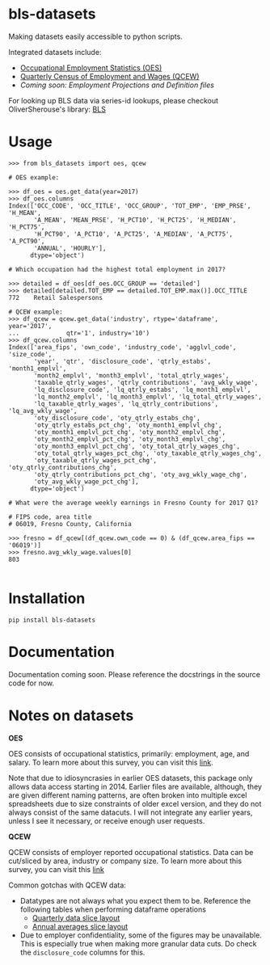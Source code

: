 # bls-datasets
Making datasets easily accessible to python scripts.



Integrated datasets include:
- [Occupational Employment Statistics (OES)](https://www.bls.gov/oes/)
- [Quarterly Census of Employment and Wages (QCEW)](https://www.bls.gov/cew/)
- *Coming soon: Employment Projections and Definition files*

For looking up BLS data via series-id lookups, please checkout OliverSherouse's library: [BLS](https://github.com/OliverSherouse/bls)
# Usage

```
>>> from bls_datasets import oes, qcew

# OES example:

>>> df_oes = oes.get_data(year=2017)
>>> df_oes.columns
Index(['OCC_CODE', 'OCC_TITLE', 'OCC_GROUP', 'TOT_EMP', 'EMP_PRSE', 'H_MEAN',
       'A_MEAN', 'MEAN_PRSE', 'H_PCT10', 'H_PCT25', 'H_MEDIAN', 'H_PCT75',
       'H_PCT90', 'A_PCT10', 'A_PCT25', 'A_MEDIAN', 'A_PCT75', 'A_PCT90',
       'ANNUAL', 'HOURLY'],
      dtype='object')

# Which occupation had the highest total employment in 2017?

>>> detailed = df_oes[df_oes.OCC_GROUP == 'detailed']
>>> detailed[detailed.TOT_EMP == detailed.TOT_EMP.max()].OCC_TITLE
772    Retail Salespersons

# QCEW example:
>>> df_qcew = qcew.get_data('industry', rtype='dataframe', year='2017',
...             qtr='1', industry='10')
>>> df_qcew.columns
Index(['area_fips', 'own_code', 'industry_code', 'agglvl_code', 'size_code',
       'year', 'qtr', 'disclosure_code', 'qtrly_estabs', 'month1_emplvl',
       'month2_emplvl', 'month3_emplvl', 'total_qtrly_wages',
       'taxable_qtrly_wages', 'qtrly_contributions', 'avg_wkly_wage',
       'lq_disclosure_code', 'lq_qtrly_estabs', 'lq_month1_emplvl',
       'lq_month2_emplvl', 'lq_month3_emplvl', 'lq_total_qtrly_wages',
       'lq_taxable_qtrly_wages', 'lq_qtrly_contributions', 'lq_avg_wkly_wage',
       'oty_disclosure_code', 'oty_qtrly_estabs_chg',
       'oty_qtrly_estabs_pct_chg', 'oty_month1_emplvl_chg',
       'oty_month1_emplvl_pct_chg', 'oty_month2_emplvl_chg',
       'oty_month2_emplvl_pct_chg', 'oty_month3_emplvl_chg',
       'oty_month3_emplvl_pct_chg', 'oty_total_qtrly_wages_chg',
       'oty_total_qtrly_wages_pct_chg', 'oty_taxable_qtrly_wages_chg',
       'oty_taxable_qtrly_wages_pct_chg', 'oty_qtrly_contributions_chg',
       'oty_qtrly_contributions_pct_chg', 'oty_avg_wkly_wage_chg',
       'oty_avg_wkly_wage_pct_chg'],
      dtype='object')

# What were the average weekly earnings in Fresno County for 2017 Q1?

# FIPS code, area title
# 06019, Fresno County, California

>>> fresno = df_qcew[(df_qcew.own_code == 0) & (df_qcew.area_fips == '06019')]
>>> fresno.avg_wkly_wage.values[0]
803


```

# Installation
`pip install bls-datasets`

# Documentation
Documentation coming soon. Please reference the docstrings in the source code for now.


# Notes on datasets


**OES**

OES consists of occupational statistics, primarily: employment, age, and salary. To learn more about this survey, you can visit this [link](https://www.bls.gov/oes/oes_emp.htm).

Note that due to idiosyncrasies in earlier OES datasets, this package only allows data access starting in 2014. Earlier files are available, although, they are given different naming patterns, are often broken into multiple excel spreadsheets due to size constraints of older excel version, and they do not always consist of the same datacuts. I will not integrate any earlier years, unless I see it necessary, or receive enough user requests.

**QCEW**

QCEW consists of employer reported occupational statistics. Data can be cut/sliced by area, industry or company size. To learn more about this survey, you can visit this [link](https://www.bls.gov/cew/)


Common gotchas with QCEW data:
- Datatypes are not always what you expect them to be. Reference the following tables when performing dataframe operations
  - [Quarterly data slice layout](https://data.bls.gov/cew/doc/access/csv_data_slices.htm##QTR_LAYOUT)
  - [Annual averages slice layout](https://data.bls.gov/cew/doc/access/csv_data_slices.htm##ANNUAL_LAYOUT)
- Due to employer confidentiality, some of the figures may be unavailable. This is especially true when making more granular data cuts. Do check the `disclosure_code` columns for this.
